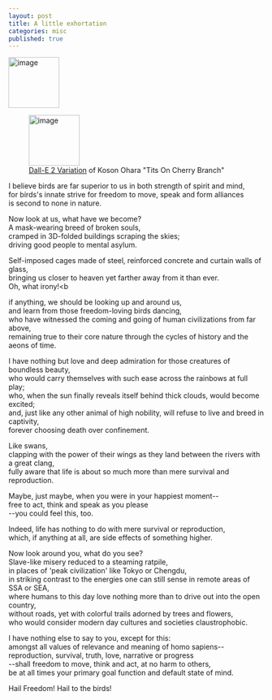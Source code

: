 ```yaml
---
layout: post
title: A little exhortation
categories: misc
published: true
---
```


<p><img src="/blog/assets/images/birds.jpeg" width="100px" height="100px" alt="image" /></p>

<figure>
    <img src='/blog/assets/images/birds.jpeg' width='100px' height='100px' alt='image' />
    <figcaption><a href="https://openai.com/dall-e-2/" target="_blank">Dall-E 2 Variation</a> of Koson Ohara "Tits On Cherry Branch"</figcaption>
</figure> 

I believe birds are far superior to us in both strength of spirit and mind,<br>
for birds's innate strive for freedom to move, speak and form alliances<br>
is second to none in nature.

Now look at us, what have we become?<br>
A mask-wearing breed of broken souls,<br>
cramped in 3D-folded buildings scraping the skies;<br>
driving good people to mental asylum.<br>

Self-imposed cages made of steel, reinforced concrete and curtain walls of glass,<br>
bringing us closer to heaven yet farther away from it than ever.<br>
Oh, what irony!<b

if anything, we should be looking up and around us,<br>
and learn from those freedom-loving birds dancing,<br>
who have witnessed the coming and going of human civilizations from far above,<br>
remaining true to their core nature through the cycles of history and the aeons of time.

I have nothing but love and deep admiration for those creatures of boundless beauty,<br>
who would carry themselves with such ease across the rainbows at full play;<br>
who, when the sun finally reveals itself behind thick clouds, would become excited;<br>
and, just like any other animal of high nobility, will refuse to live and breed in captivity,<br>
forever choosing death over confinement.

Like swans,<br>
clapping with the power of their wings as they land between the rivers with a great clang,<br>
fully aware that life is about so much more than mere survival and reproduction.

Maybe, just maybe, when you were in your happiest moment--<br>
free to act, think and speak as you please<br>
--you could feel this, too.

Indeed, life has nothing to do with mere survival or reproduction,<br>
which, if anything at all, are side effects of something higher.

Now look around you, what do you see?<br>
Slave-like misery reduced to a steaming ratpile,<br>
in places of 'peak civilization' like Tokyo or Chengdu,<br>
in striking contrast to the energies one can still sense in remote areas of SSA or SEA,<br>
where humans to this day love nothing more than to drive out into the open country,<br>
without roads, yet with colorful trails adorned by trees and flowers,<br>
who would consider modern day cultures and societies claustrophobic.

I have nothing else to say to you, except for this:<br>
amongst all values of relevance and meaning of homo sapiens--<br>
reproduction, survival, truth, love, narrative or progress<br>
--shall freedom to move, think and act, at no harm to others,<br>
be at all times your primary goal function and default state of mind.

Hail Freedom! Hail to the birds! 